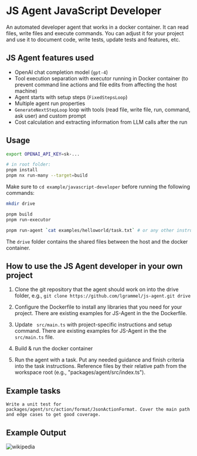 # JS Agent JavaScript Developer

An automated developer agent that works in a docker container. It can read files, write files and execute commands. You can adjust it for your project and use it to document code, write tests, update tests and features, etc.

## JS Agent features used

- OpenAI chat completion model (`gpt-4`)
- Tool execution separation with executor running in Docker container (to prevent command line actions and file edits from affecting the host machine)
- Agent starts with setup steps (`FixedStepsLoop`)
- Multiple agent run properties
- `GenerateNextStepLoop` loop with tools (read file, write file, run, command, ask user) and custom prompt
- Cost calculation and extracting information from LLM calls after the run

## Usage

```sh
export OPENAI_API_KEY=sk-...

# in root folder:
pnpm install
pnpm nx run-many --target=build
```

Make sure to `cd example/javascript-developer` before running the following commands:

```sh
mkdir drive

pnpm build
pnpm run-executor

pnpm run-agent `cat examples/helloworld/task.txt` # or any other instruction
```

The `drive` folder contains the shared files between the host and the docker container.

## How to use the JS Agent developer in your own project

1. Clone the git repository that the agent should work on into the drive folder, e.g.,
   `git clone https://github.com/lgrammel/js-agent.git drive`

2. Configure the Dockerfile to install any libraries that you need for your project.
   There are existing examples for JS-Agent in the the Dockerfile.

3. Update ` src/main.ts` with project-specific instructions and setup command.
   There are existing examples for JS-Agent in the the `src/main.ts` file.

4. Build & run the docker container

5. Run the agent with a task.
   Put any needed guidance and finish criteria into the task instructions.
   Reference files by their relative path from the workspace root (e.g., "packages/agent/src/index.ts").

## Example tasks

```
Write a unit test for packages/agent/src/action/format/JsonActionFormat. Cover the main path and edge cases to get good coverage.
```

## Example Output

![wikipedia](https://github.com/lgrammel/js-agent/blob/main/examples/javascript-developer/screenshot/autodev-001.png)
